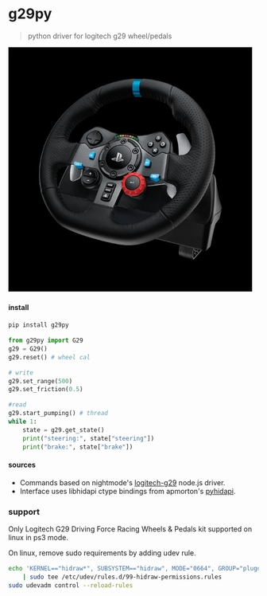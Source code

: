 # g29py
> python driver for logitech g29 wheel/pedals

![](etc/g29py.jpg)

#### install
```bash
pip install g29py
```

```python
from g29py import G29
g29 = G29()
g29.reset() # wheel cal
```

```python
# write 
g29.set_range(500)
g29.set_friction(0.5)
```

```python
#read
g29.start_pumping() # thread
while 1:
    state = g29.get_state()
    print("steering:", state["steering"])
    print("brake:", state["brake"])
```

#### sources

- Commands based on nightmode's [logitech-g29](https://github.com/nightmode/logitech-g29) node.js driver.
- Interface uses libhidapi ctype bindings from apmorton's [pyhidapi](https://github.com/apmorton/pyhidapi).


### support

Only Logitech G29 Driving Force Racing Wheels & Pedals kit supported on linux in ps3 mode.

On linux, remove sudo requirements by adding udev rule.

```bash
echo 'KERNEL=="hidraw*", SUBSYSTEM=="hidraw", MODE="0664", GROUP="plugdev"' \
    | sudo tee /etc/udev/rules.d/99-hidraw-permissions.rules
sudo udevadm control --reload-rules
```
